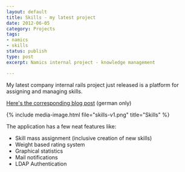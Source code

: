 ```yaml
---
layout: default
title: Skills - my latest project
date: 2012-06-05
category: Projects
tags:
- namics
- skills
status: publish
type: post
excerpt: Namics internal project - knowledge management

---
```

My latest company internal rails project just released is a platform for assigning and managing skills.

<a href="https://lab.namics.com/2012/06/skills-namics-com-das-wissen-uber-das-konnen-im-unternehmen.html">Here's the corresponding blog post</a> (german only)

{% include media-image.html file="skills-v1.png" title="Skills" %}

The application has a few neat features like:
* Skill mass assignment (inclusive creation of new skills)
* Weight based rating system
* Graphical statistics
* Mail notifications
* LDAP Authentication
